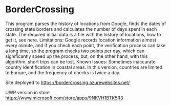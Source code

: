# BorderCrossing

This program parses the history of locations from Google, finds the dates of crossing state borders and calculates the number of days spent in each state.
The required initial data is a file with the history of locations, how to get it, see here.
Limitations: Google records location information almost every minute, and if you check each point, the verification process can take a long time, so the program checks two points per day, which can significantly speed up the process, but, on the other hand, with this algorithm, short trips can be lost.
Known Issues: Sometimes inaccurate country identification in coastal areas. In this version, countries are limited to Europe, and the frequency of checks is twice a day.

Site deployed to https://bordercrossing.azurewebsites.net/

UWP version in store https://www.microsoft.com/store/apps/9NKVH1BTK5R3
